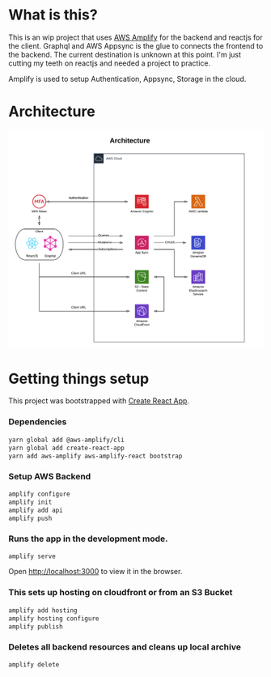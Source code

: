 
# What is this?

This is an wip project that uses [AWS Amplify](https://aws-amplify.github.io/) for the backend
and reactjs for the client. Graphql and AWS Appsync is the glue to connects the frontend to the backend. The current destination is unknown at this point. I'm just cutting my teeth on reactjs and needed a project to practice.

Amplify is used to setup Authentication, Appsync, Storage in the cloud.

# Architecture

<img src="amplify_react_arch.png" width="600">

# Getting things setup

This project was bootstrapped with [Create React App](https://github.com/facebook/create-react-app).

### Dependencies
```
yarn global add @aws-amplify/cli
yarn global add create-react-app
yarn add aws-amplify aws-amplify-react bootstrap
```
### Setup AWS Backend
```
amplify configure
amplify init
amplify add api
amplify push
```

### Runs the app in the development mode.<br>

```
amplify serve
```
Open [http://localhost:3000](http://localhost:3000) to view it in the browser.

### This sets up hosting on cloudfront or from an S3 Bucket

```
amplify add hosting
amplify hosting configure
amplify publish
```


### Deletes all backend resources and cleans up local archive
```
amplify delete
```

